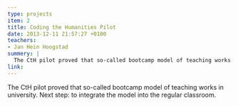 ```yaml
---
type: projects
item: 2
title: Coding the Humanities Pilot
date: 2013-12-11 21:57:27 +0100
teachers: 
- Jan Hein Hoogstad
summery: | 
  The CtH pilot proved that so-called bootcamp model of teaching works in university. Next step: to integrate the model into the regular classroom.
link: 
---
```

The CtH pilot proved that so-called bootcamp model of teaching works in university. Next step: to integrate the model into the regular classroom.